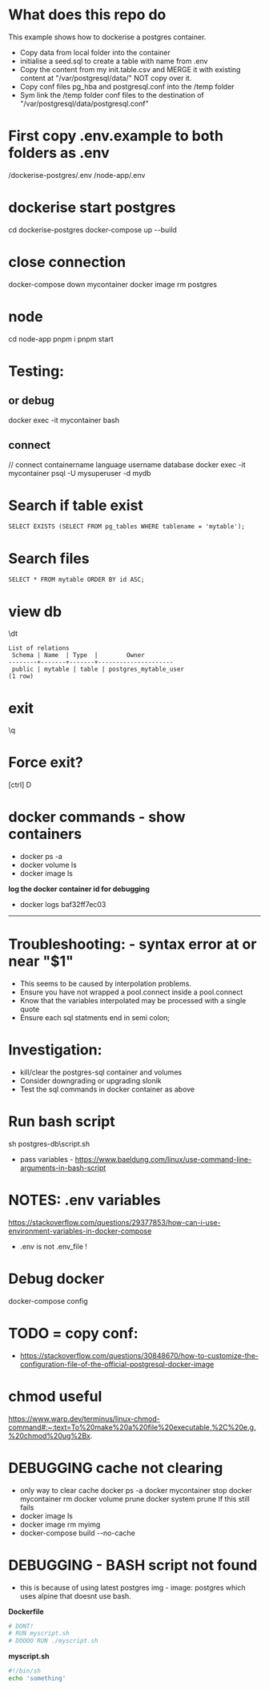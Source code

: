 # What does this repo do
This example shows how to dockerise a postgres container.
- Copy data from local folder into the container
- initialise a seed.sql to create a table with name from .env
- Copy the content from my init.table.csv and MERGE it with existing content at "/var/postgresql/data/" NOT copy over it.
- Copy conf files pg_hba and postgresql.conf into the /temp folder
- Sym link the /temp folder conf files to the destination of "/var/postgresql/data/postgresql.conf"

# First copy .env.example to both folders as .env
/dockerise-postgres/.env
/node-app/.env

# dockerise start postgres
cd dockerise-postgres
docker-compose up --build

# close connection
docker-compose down mycontainer
docker image rm postgres

# node
cd node-app
pnpm i
pnpm start

# Testing:
## or debug
docker exec -it mycontainer bash

## connect
// connect     containername  language username  database
docker exec -it mycontainer psql -U mysuperuser -d mydb

# Search if table exist
```
SELECT EXISTS (SELECT FROM pg_tables WHERE tablename = 'mytable');
```

# Search files 
```
SELECT * FROM mytable ORDER BY id ASC;
```

# view db
\dt

```
List of relations
 Schema | Name  | Type  |        Owner
--------+-------+-------+---------------------
 public | mytable | table | postgres_mytable_user
(1 row)
```
# exit
\q

# Force exit?
[ctrl] D 

# docker commands - show containers
- docker ps -a
- docker volume ls
- docker image ls

**log the docker container id for debugging**
- docker logs baf32ff7ec03

------------------------------------------
# Troubleshooting: - syntax error at or near "$1"
- This seems to be caused by interpolation problems.
- Ensure you have not wrapped a pool.connect inside a pool.connect
- Know that the variables interpolated may be processed with a single quote
- Ensure each sql statments end in semi colon;

# Investigation:
- kill/clear the postgres-sql container and volumes
- Consider downgrading or upgrading slonik
- Test the sql commands in docker container as above

# Run bash script
sh postgres-db\script.sh
- pass variables - https://www.baeldung.com/linux/use-command-line-arguments-in-bash-script


# NOTES: .env variables
https://stackoverflow.com/questions/29377853/how-can-i-use-environment-variables-in-docker-compose
- .env is not .env_file !

# Debug docker
docker-compose config

# TODO = copy conf:
- https://stackoverflow.com/questions/30848670/how-to-customize-the-configuration-file-of-the-official-postgresql-docker-image

# chmod useful
https://www.warp.dev/terminus/linux-chmod-command#:~:text=To%20make%20a%20file%20executable,%2C%20e.g.%20chmod%20ug%2Bx.


# DEBUGGING cache not clearing
- only way to clear cache 
docker ps -a
docker mycontainer stop
docker mycontainer rm
docker volume prune
docker system prune
If this still fails
- docker image ls
- docker image rm myimg
- docker-compose build --no-cache

# DEBUGGING - BASH script not found
- this is because of using latest postgres img -     image: postgres
which uses alpine that doesnt use bash.

**Dockerfile**
```dockerfile
# DONT! 
# RUN myscript.sh
# DOOOO RUN ./myscript.sh
``` 
**myscript.sh**
```sh
#!/bin/sh
echo 'something'
```


